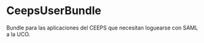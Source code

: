 # CeepsUserBundle

Bundle para las aplicaciones del CEEPS que necesitan loguearse con SAML a la UCO.
